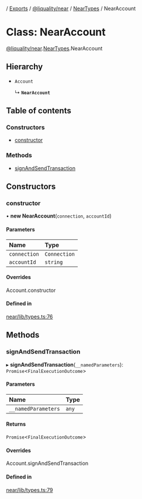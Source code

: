 [](../README.md) / [Exports](../modules.md) / [@liquality/near](../modules/liquality_near.md) / [NearTypes](../modules/liquality_near.NearTypes.md) / NearAccount

# Class: NearAccount

[@liquality/near](../modules/liquality_near.md).[NearTypes](../modules/liquality_near.NearTypes.md).NearAccount

## Hierarchy

- `Account`

  ↳ **`NearAccount`**

## Table of contents

### Constructors

- [constructor](liquality_near.NearTypes.NearAccount.md#constructor)

### Methods

- [signAndSendTransaction](liquality_near.NearTypes.NearAccount.md#signandsendtransaction)

## Constructors

### constructor

• **new NearAccount**(`connection`, `accountId`)

#### Parameters

| Name | Type |
| :------ | :------ |
| `connection` | `Connection` |
| `accountId` | `string` |

#### Overrides

Account.constructor

#### Defined in

[near/lib/types.ts:76](https://github.com/liquality/chainabstractionlayer/blob/c190aa67/packages/near/lib/types.ts#L76)

## Methods

### signAndSendTransaction

▸ **signAndSendTransaction**(`__namedParameters`): `Promise`<`FinalExecutionOutcome`\>

#### Parameters

| Name | Type |
| :------ | :------ |
| `__namedParameters` | `any` |

#### Returns

`Promise`<`FinalExecutionOutcome`\>

#### Overrides

Account.signAndSendTransaction

#### Defined in

[near/lib/types.ts:79](https://github.com/liquality/chainabstractionlayer/blob/c190aa67/packages/near/lib/types.ts#L79)
